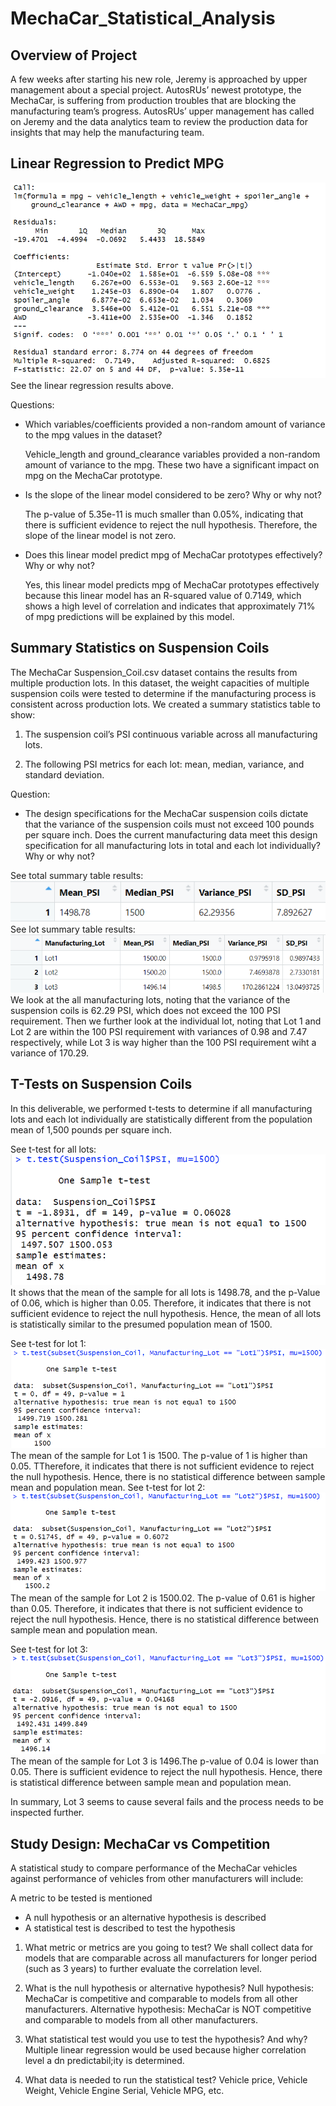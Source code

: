 # MechaCar_Statistical_Analysis
## Overview of Project
A few weeks after starting his new role, Jeremy is approached by upper management about a special project. AutosRUs’ newest prototype, the MechaCar, is suffering from production troubles that are blocking the manufacturing team’s progress. AutosRUs’ upper management has called on Jeremy and the data analytics team to review the production data for insights that may help the manufacturing team.

## Linear Regression to Predict MPG
![Alt text](Screenshots/Deliverable%201.PNG)
See the linear regression results above. 

Questions: 
* Which variables/coefficients provided a non-random amount of variance to the mpg values in the dataset?

    Vehicle_length and ground_clearance variables provided a non-random amount of variance to the mpg. These two have a significant impact on mpg on the MechaCar prototype. 

* Is the slope of the linear model considered to be zero? Why or why not?

    The p-value of 5.35e-11 is much smaller than 0.05%, indicating that there is sufficient evidence to reject the null hypothesis. Therefore, the slope of the linear model is not zero. 

* Does this linear model predict mpg of MechaCar prototypes effectively? Why or why not?

    Yes, this linear model predicts mpg of MechaCar prototypes effectively because this linear model has an R-squared value of 0.7149, which shows a high level of correlation and indicates that approximately 71% of mpg predictions will be explained by this model. 


## Summary Statistics on Suspension Coils
The MechaCar Suspension_Coil.csv dataset contains the results from multiple production lots. In this dataset, the weight capacities of multiple suspension coils were tested to determine if the manufacturing process is consistent across production lots.
We created a summary statistics table to show:
1. The suspension coil’s PSI continuous variable across all manufacturing lots.

2. The following PSI metrics for each lot: mean, median, variance, and standard deviation.

Question: 

* The design specifications for the MechaCar suspension coils dictate that the variance of the suspension coils must not exceed 100 pounds per square inch. Does the current manufacturing data meet this design specification for all manufacturing lots in total and each lot individually? Why or why not? 

See total summary table results: 
![Alt text](Screenshots/total_summary.PNG)
See lot summary table results: 
![Alt text](Screenshots/lot_summary.PNG)
We look at the all manufacturing lots, noting that the variance of the suspension coils is 62.29 PSI, which does not exceed the 100 PSI requirement. Then we further look at the individual lot, noting that Lot 1 and Lot 2 are within the 100 PSI requirement with variances of 0.98 and 7.47 respectively, while Lot 3 is way higher than the 100 PSI requirement wiht a variance of 170.29. 


## T-Tests on Suspension Coils
In this deliverable, we performed t-tests to determine if all manufacturing lots and each lot individually are statistically different from the population mean of 1,500 pounds per square inch.

See t-test for all lots: 
![Alt text](Screenshots/t.test_all.PNG)
It shows that the mean of the sample for all lots is 1498.78, and the p-Value of 0.06, which is higher than 0.05. Therefore, it indicates that there is not sufficient evidence to reject the null hypothesis. Hence, the mean of all lots is statistically similar to the presumed population mean of 1500.

See t-test for lot 1:
 ![Alt text](Screenshots/t.test_lot1.PNG)
 The mean of the sample for Lot 1 is 1500. The p-value of 1 is higher than 0.05. TTherefore, it indicates that there is not sufficient evidence to reject the null hypothesis. Hence, there is no statistical difference between sample mean and population mean. 
See t-test for lot 2:
![Alt text](Screenshots/t.test_lot2.PNG)
The mean of the sample for Lot 2 is 1500.02. The p-value of 0.61 is higher than 0.05. Therefore, it indicates that there is not sufficient evidence to reject the null hypothesis. Hence, there is no statistical difference between sample mean and population mean.

See t-test for lot 3:  
![Alt text](Screenshots/t.test_lot3.PNG)
The mean of the sample for Lot 3 is 1496.The p-value of 0.04 is lower than 0.05. There is sufficient evidence to reject the null hypothesis. Hence, there is statistical difference between sample mean and population mean. 

In summary, Lot 3 seems to cause several fails and the process needs to be inspected further. 

## Study Design: MechaCar vs Competition 
A statistical study to compare performance of the MechaCar vehicles against performance of vehicles from other manufacturers will include:

A metric to be tested is mentioned
* A null hypothesis or an alternative hypothesis is described
* A statistical test is described to test the hypothesis

1. What metric or metrics are you going to test?
We shall collect data for models that are comparable across all manufacturers for longer period (such as 3 years) to further evaluate the correlation level. 

2. What is the null hypothesis or alternative hypothesis?
Null hypothesis: MechaCar is competitive and comparable to models from all other manufacturers.
Alternative hypothesis: MechaCar is NOT competitive and comparable to models from all other manufacturers.

3. What statistical test would you use to test the hypothesis? And why?
Multiple linear regression would be used because higher correlation level a dn predictabil;ity is determined.

4. What data is needed to run the statistical test? 
Vehicle price, Vehicle Weight, Vehicle Engine Serial, Vehicle MPG, etc.
